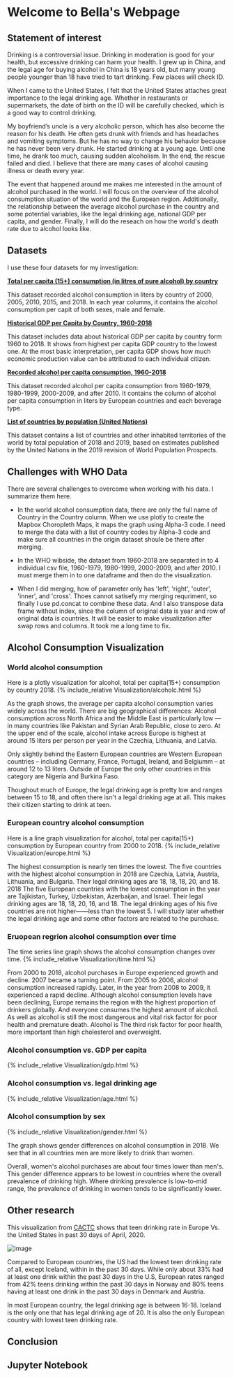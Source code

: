 # Welcome to Bella's Webpage

## Statement of interest

Drinking is a controversial issue. Drinking in moderation is good for your health, but excessive drinking can harm your health. I grew up in China, and the legal age for buying alcohol in China is 18 years old, but many young people younger than 18 have tried to tart drinking. Few places will check ID.

When I came to the United States, I felt that the United States attaches great importance to the legal drinking age. Whether in restaurants or supermarkets, the date of birth on the ID will be carefully checked, which is a good way to control drinking.

My boyfriend’s uncle is a very alcoholic person, which has also become the reason for his death. He often gets drunk with friends and has headaches and vomiting symptoms. But he has no way to change his behavior because he has never been very drunk. He started drinking at a young age. Until one time, he drank too much, causing sudden alcoholism. In the end, the rescue failed and died. I believe that there are many cases of alcohol causing illness or death every year.

The event that happened around me makes me interested in the amount of alcohol purchased in the world. I will focus on the overview of the alcohol consumption situation of the world and the European region. Additionally, the relationship between the average alcohol purchase in the country and some potential variables, like the legal drinking age, national GDP per capita, and gender. Finally, I will do the reseach on how the world's death rate due to alcohol looks like.

## Datasets
I use these four datasets for my investigation:  

[**Total per capita (15+) consumption (in litres of pure alcohol) by country**](https://apps.who.int/gho/data/node.main.A1029SDG3?lang=en)

This dataset recorded alcohol consumption in liters by country of 2000, 2005, 2010, 2015, and 2018. In each year columns, it contains the alcohol consumption per capit of both sexes, male and female. 

[**Historical GDP per Capita by Country, 1960-2018**](https://apps.who.int/gho/data/node.main.A1039?lang=en)

This dataset includes data about historical GDP per capita by country form 1960 to 2018. It shows from highest per capita GDP country to the lowest one. At the most basic interpretation, per capita GDP shows how much economic production value can be attributed to each individual citizen. 

[**Recorded alcohol per capita consumption, 1960-2018**](https://apps.who.int/gho/data/node.main-euro.A1022?lang=en&showonly=GISAH)

This dataset recorded alcohol per capita consumption from 1960-1979, 1980-1999, 2000-2009, and after 2010. It contains the column of alcohol per capita consumption in liters by European countries and each beverage type. 

[**List of countries by population (United Nations)**](https://en.wikipedia.org/wiki/List_of_countries_by_population_(United_Nations))

This dataset contains a list of countries and other inhabited territories of the world by total population of 2018 and 2019, based on estimates published by the United Nations in the 2019 revision of World Population Prospects.


## Challenges with WHO Data

There are several challenges to overcome when working with his data. I summarize them here.

* In the world alcohol consumption data, there are only the full name of Country in the Country column. When we use plotly to create the Mapbox Choropleth Maps, it maps the graph using Alpha-3 code. I need to merge the data with a list of country codes by Alpha-3 code and make sure all countries in the origin dataset shoule be there after merging. 

* In the WHO wibside, the dataset from 1960-2018 are separated in to 4 individual csv file, 1960-1979, 1980-1999, 2000-2009, and after 2010. I must merge them in to one dataframe and then do the visualization.

* When I did merging, how of parameter only has 'left', 'right', 'outer', 'inner', and 'cross'. Thoes cannot satisefy my merging requriment, so finally I use pd.concat to combine these data. And I also transpose data frame without index, since the column of original data is year and row of original data is countries. It will be easier to make visualization after swap rows and columns. It took me a long time to fix. 

## Alcohol Consumption Visualization

### World alcohol consumption

Here is a plotly visualization for alcohol, total per capita(15+) consumption by country 2018.
{% include_relative Visualization/alcoholc.html %}

As the graph shows, the average per capita alcohol consumption varies widely across the world. 
There are big geographical differences: Alcohol consumption across North Africa and the Middle East is particularly low — in many countries like Pakistan and Syrian Arab Republic, close to zero. At the upper end of the scale, alcohol intake across Europe is highest at around 15 liters per person per year in the Czechia, Lithuania, and Latvia. 

Only slightly behind the Eastern European countries are Western European countries – including Germany, France, Portugal, Ireland, and Belgiumm – at around 12 to 13 liters. Outside of Europe the only other countries in this category are Nigeria and Burkina Faso.

Thoughout much of Europe, the legal drinking age is pretty low and ranges between 15 to 18, and often there isn't a legal drinking age at all. This makes their citizen starting to drink at teen. 

### European country alcohol consumption

Here is a line graph visualization for alcohol, total per capita(15+) consumption by European country from 2000 to 2018. 
{% include_relative Visualization/europe.html %}

The highest consumption is nearly ten times the lowest. The five countries with the highest alcohol consumption in 2018 are Czechia, Latvia, Austria, Lithuania, and Bulgaria. Their legal drinking ages are 18, 18, 18, 20, and 18. 2018 The five European countries with the lowest consumption in the year are Tajikistan, Turkey, Uzbekistan, Azerbaijan, and Israel. Their legal drinking ages are 18, 18, 20, 16, and 18. The legal drinking ages of his five countries are not higher——less than the lowest 5. I will study later whether the legal drinking age and some other factors are related to the purchase. 

### Eruopean regrion alcohol consumption over time

The time series line graph shows the alcohol consumption changes over time. 
{% include_relative Visualization/time.html %}

From 2000 to 2018, alcohol purchases in Europe experienced growth and decline. 2007 became a turning point. From 2005 to 2006, alcohol consumption increased rapidly. Later, in the year from 2008 to 2009, it experienced a rapid decline. Although alcohol consumption levels have been declining, Europe remains the region with the highest proportion of drinkers globally.
And everyone consumes the highest amount of alcohol. As well as alcohol is still the most dangerous and vital risk factor for poor health and premature death. Alcohol is The third risk factor for poor health, more important than high cholesterol and overweight.
 

### Alcohol consumption vs. GDP per capita
{% include_relative Visualization/gdp.html %}

### Alcohol consumption vs. legal drinking age 
{% include_relative Visualization/age.html %}

### Alcohol consumption by sex
{% include_relative Visualization/gender.html %}

The graph shows gender differences on alcohol consumption in 2018. We see that in all countries men are more likely to drink than women.

Overall, women's alcohol purchases are about four times lower than men's. This gender difference appears to be lowest in countries where the overall prevalence of drinking high. Where drinking prevalence is low-to-mid range, the prevalence of drinking in women tends to be significantly lower. 


## Other research

This visualization from [CACTC](https://www.cortlandareactc.org/post/teen-drinking-in-europe-vs-the-united-states#:~:text=While%20only%20about%2033%20out,days%20in%20Denmark%20and%20Austria.) shows that teen drinking rate in Europe Vs. the United States in past 30 days of April, 2020. 

![image](https://static.wixstatic.com/media/c07c7f_a3ffa46bee974eb8af0fcd33f7702e1d~mv2.png/v1/fill/w_1000,h_1000,al_c,q_90/c07c7f_a3ffa46bee974eb8af0fcd33f7702e1d~mv2.webp)

Compared to European countries, the US had the lowest teen drinking rate of all, except Iceland, within in the past 30 days. While only about 33% had at least one drink within the past 30 days in the U.S, European rates ranged from 42% teens drinking within the past 30 days in Norway and 80% teens having at least one drink in the past 30 days in Denmark and Austria.   

In most European country, the legal drinking age is between 16-18. Iceland is the only one that has legal drinking age of 20. It is also the only European country with lowest teen drinking rate. 

## Conclusion

## Jupyter Notebook



